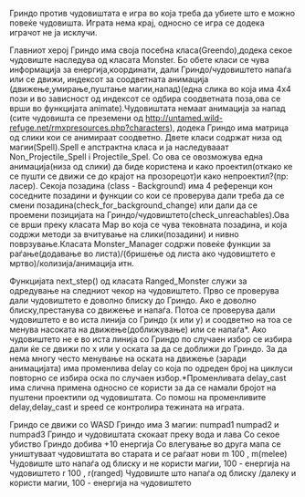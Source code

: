 Гриндо против чудовиштата е игра во која треба да убиете што е можно повеќе чудовишта. 
Играта нема крај, односно се игра се додека играчот не ја исклучи. 

Главниот херој Гриндо има своја посебна класа(Greendo),додека секое чудовиште наследува од класата Monster. Бо обете класи
се чува информација за енергија,координати, дали Гриндо/чудовиштето напаѓа или се движи, индексот за соодветната анимација
(движење,умирање,пуштање магии,напад)(една слика во која има 4x4 пози и во зависност од индексот се одбира соодветната 
поза,ова се врши во функцијата animate).Чудовиштата немаат анимација за напад (сите чудовишта се преземени од 
http://untamed.wild-refuge.net/rmxpresources.php?characters), додека Гриндо има матрица од слики кои се анимираат соодветно.
Двете класи содржат низа од магии(Spell).Spell e апстрактна класа и ја наследувааат Non_Projectile_Spell i Projectile_Spel.
Со ова се овозможува една анимација(низа од слики) да биде користена и како проектил(откако ке се пушти се движи се до 
крајот на прозорецот)и како непроектил?(пр: ласер). Секоја позадина (class - Background) има 4 референци кон 
соседните позадини и функции со кои се проверува дали треба да се смени позадина(check_for_background_change) 
или дали да се проемени позицијата на Гриндо/чудовиштето(check_unreachables).Ова се врши преку класата Map во 
која се чува тековната позадина, и која содржи методи за вчитување на слики(позадини) и нивно поврзување.Класата 
Monster_Manager содржи повеќе функции за раѓање(додавање во листа)/(бришење од листа ако чудовиштето е мртво)/колизија/анимација итн.

Функцијата next_step() од класата Ranged_Monster служи за одредување на следниот чекор на чудовиштето.
Прво се проверува дали чудовиштето е доволно блиску до Гриндо. Ако е доволно блиску,престанува со движење и напаѓа. 
Потоа се проверува дали чудовиштето е во иста линија со Гриндо (x или y) и соодветно на тоа се менува насоката на движење(доближување) или се напаѓа*. 
Ако чудовиштето не е во иста линија со Гриндо по случаен избор се избира дали ќе се движи по x или y оската за да се 
доближи до Гриндо. За да нема многу често менување на оската на движење (заради анимацијата) има променлива delay
со која по одреден број на циклуси повторно се избира оска по случаен избор.*Променливатa delay_cast има слична примена
односно се користи за да се намали бројот на пуштени проектили од чудовиштата. Со помош на променливите delay,delay_cast 
и speed се контролира тежината на играта.

Гриндо се движи со WASD
Гриндо има 3 магии: numpad1 numpad2 и numpad3
Гриндо и чудовиштата скокаат преку вода и лава
Со секое убиство Гриндо добива +10 енергија
Со влегување во друга мапа се уништуваат чудовиштата во старата и се раѓаат нови
m 100 , m(melee) Чудовиште што напаѓа од блиску и не користи магии, 100 - енергија на чудовиштето
r 100 , r(ranged) Чудовиште што напаѓа од блиску /далеку и користи магии, 100 - енергија на чудовиштето
